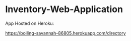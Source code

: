 # Inventory-Web-Application

App Hosted on Heroku: 

https://boiling-savannah-86805.herokuapp.com/directory

